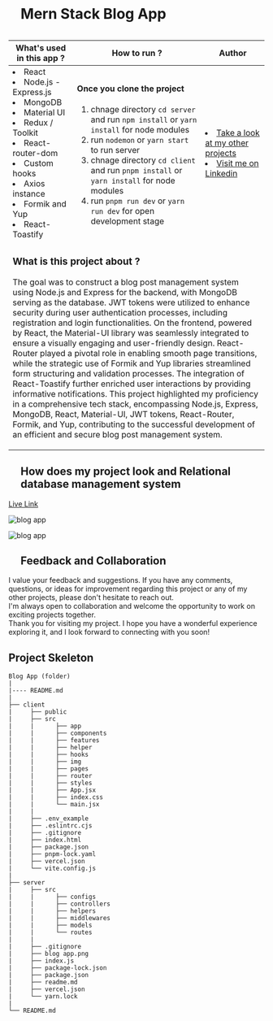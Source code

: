 <div id="user-content-toc">
  <ul align="left">
    <summary><h1 style="display: inline-block">Mern Stack Blog App</h1></summary>
  </ul>
</div>

<table>
   <thead>
        <tr>
            <th>What's used in this app ?</th>
            <th>How to run ?</th>
            <th>Author</th>
        </tr>
    </thead>
  <tbody>
  <tr>
    <td> 
      <li> React
      <li> Node.js - Express.js
      <li> MongoDB
      <li> Material UI
      <li> Redux / Toolkit
      <li> React-router-dom    
      <li> Custom hooks  
      <li> Axios instance
      <li> Formik and Yup
      <li> React-Toastify
    </td>
    <td>  <h4>Once you clone the project</h4>  

 1) chnage directory `cd server`  and run  `npm install` or `yarn install` for node modules
 2) run `nodemon` or `yarn start` to run server
 3) chnage directory `cd client`  and run  `pnpm install` or `yarn install` for node modules
 4) run `pnpm run dev` or `yarn run dev` for open development stage
   </td>
    <td> <li> <a href="https://github.com/kaplanh" target="_blank">Take a look at my other projects</a> <li> <a href="https://www.linkedin.com/in/kaplan-h/" target="_blank">Visit me on Linkedin</a> 
  </tr>
  <tr>
    <td colspan="3"><h3>What is this project about ?</h3> 
<p>
The goal was to construct a blog post management system using Node.js and Express for the backend, with MongoDB serving as the database. JWT tokens were utilized to enhance security during user authentication processes, including registration and login functionalities. On the frontend, powered by React, the Material-UI library was seamlessly integrated to ensure a visually engaging and user-friendly design. React-Router played a pivotal role in enabling smooth page transitions, while the strategic use of Formik and Yup libraries streamlined form structuring and validation processes. The integration of React-Toastify further enriched user interactions by providing informative notifications. This project highlighted my proficiency in a comprehensive tech stack, encompassing Node.js, Express, MongoDB, React, Material-UI, JWT tokens, React-Router, Formik, and Yup, contributing to the successful development of an efficient and secure blog post management system.</p>
    </td>
  </tr>
      </tbody>
</table>




<div id="user-content-toc">
  <ul align="left">
    <summary><h2>How does my project look and Relational database management system</h2></summary>
  </ul>
</div>

[Live Link](https://mern-stack-blog-app-alidurul.vercel.app/)

![blog app](https://github.com/AliDurul/MernStack_Blog-App/assets/80897590/1d78fdb1-5326-4237-b630-097889dbc09a)

![blog app](https://github.com/AliDurul/MernStack_Blog-App/assets/80897590/a439c8f6-cf4e-4c19-bbd5-9c06b29788e2)





<div id="user-content-toc">
  <ul align="left">
    <summary><h2>Feedback and Collaboration</h2></summary>
  </ul>
</div>
I value your feedback and suggestions. If you have any comments, questions, or ideas for improvement regarding this project or any of my other projects, please don't hesitate to reach out.<br>
I'm always open to collaboration and welcome the opportunity to work on exciting projects together.<br>
Thank you for visiting my project. I hope you have a wonderful experience exploring it, and I look forward to connecting with you soon!




## Project Skeleton

```
Blog App (folder)
|
|---- README.md
|
├── client
|     ├── public
|     ├── src
|     |      ├── app
|     |      ├── components
|     |      ├── features
|     |      ├── helper
|     |      ├── hooks
|     |      ├── img
|     |      ├── pages
|     |      ├── router
|     |      ├── styles
|     |      ├── App.jsx
|     |      ├── index.css
|     |      └── main.jsx
|     |
|     ├── .env_example
|     ├── .eslintrc.cjs
|     ├── .gitignore
|     ├── index.html
|     ├── package.json
|     ├── pnpm-lock.yaml
|     ├── vercel.json
|     └── vite.config.js
|
├── server
|     ├── src
|     |      ├── configs
|     |      ├── controllers
|     |      ├── helpers
|     |      ├── middlewares
|     |      ├── models
|     |      └── routes
|     |
|     ├── .gitignore
|     ├── blog app.png
|     ├── index.js
|     ├── package-lock.json
|     ├── package.json
|     ├── readme.md
|     ├── vercel.json
|     └── yarn.lock
|
└── README.md
```
